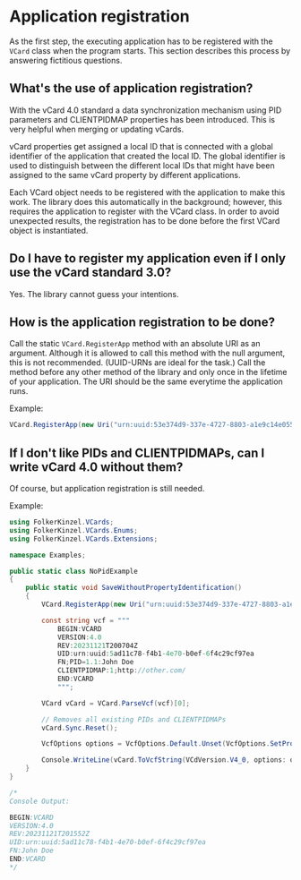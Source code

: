 ﻿# Application registration
As the first step, the executing application has to be registered with the `VCard` class
when the program starts. This section describes this process by answering fictitious questions.
## What's the use of application registration?
With the vCard 4.0 standard a data synchronization mechanism using PID parameters and CLIENTPIDMAP
properties has been introduced. This is very helpful when merging or updating vCards.

vCard properties get assigned a local ID that is connected with a global identifier of the application
that created the local ID. The global identifier is used to distinguish between the different local IDs 
that might have been assigned to the same vCard property by different applications.

Each VCard object needs to be registered with the application to make this work. The library does this 
automatically in the background; however, this requires the application to register with the VCard 
class. In order to avoid unexpected results, the registration has to be done before the first VCard
object is instantiated.
## Do I have to register my application even if I only use the vCard standard 3.0?
Yes. The library cannot guess your intentions.
## How is the application registration to be done?
Call the static `VCard.RegisterApp` method with an absolute URI as an argument. Although it is 
allowed to call this method with the <c>null</c> argument, this is
not recommended. (UUID-URNs are ideal for the task.) Call the method before any other
method of the library and only once in the lifetime of your application. The URI
should be the same everytime the application runs.

Example:
```csharp
VCard.RegisterApp(new Uri("urn:uuid:53e374d9-337e-4727-8803-a1e9c14e0556"));
```
## If I don't like PIDs and CLIENTPIDMAPs, can I write vCard 4.0 without them?
Of course, but application registration is still needed.

Example:
```csharp
using FolkerKinzel.VCards;
using FolkerKinzel.VCards.Enums;
using FolkerKinzel.VCards.Extensions;

namespace Examples;

public static class NoPidExample
{
    public static void SaveWithoutPropertyIdentification()
    {
        VCard.RegisterApp(new Uri("urn:uuid:53e374d9-337e-4727-8803-a1e9c14e0556"));

        const string vcf = """
            BEGIN:VCARD
            VERSION:4.0
            REV:20231121T200704Z
            UID:urn:uuid:5ad11c78-f4b1-4e70-b0ef-6f4c29cf97ea
            FN;PID=1.1:John Doe
            CLIENTPIDMAP:1;http://other.com/
            END:VCARD
            """;

        VCard vCard = VCard.ParseVcf(vcf)[0];

        // Removes all existing PIDs and CLIENTPIDMAPs
        vCard.Sync.Reset();

        VcfOptions options = VcfOptions.Default.Unset(VcfOptions.SetPropertyIDs);

        Console.WriteLine(vCard.ToVcfString(VCdVersion.V4_0, options: options));
    }
}

/*
Console Output:

BEGIN:VCARD
VERSION:4.0
REV:20231121T201552Z
UID:urn:uuid:5ad11c78-f4b1-4e70-b0ef-6f4c29cf97ea
FN:John Doe
END:VCARD
*/
```